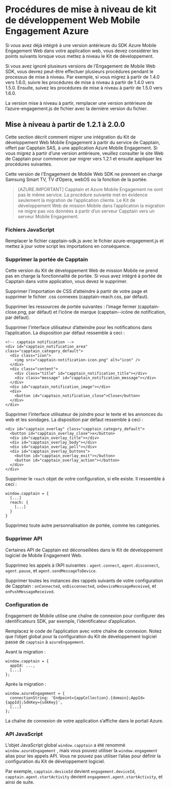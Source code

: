 <properties
    pageTitle="Les procédures de mise à niveau de kit de développement Web Mobile Engagement Azure | Microsoft Azure"
    description="Les dernières mises à jour et des procédures pour le Kit de développement Web pour Azure Mobile Engagement"
    services="mobile-engagement"
    documentationCenter="mobile"
    authors="piyushjo"
    manager="erikre"
    editor="" />

<tags
    ms.service="mobile-engagement"
    ms.workload="mobile"
    ms.tgt_pltfrm="web"
    ms.devlang="js"
    ms.topic="article"
    ms.date="06/07/2016"
    ms.author="piyushjo" />


# <a name="azure-mobile-engagement-web-sdk-upgrade-procedures"></a>Procédures de mise à niveau de kit de développement Web Mobile Engagement Azure

Si vous avez déjà intégré à une version antérieure du SDK Azure Mobile Engagement Web dans votre application web, vous devez considérer les points suivants lorsque vous mettez à niveau le Kit de développement.

Si vous avez ignoré plusieurs versions de l’Engagement de Mobile Web SDK, vous devrez peut-être effectuer plusieurs procédures pendant le processus de mise à niveau. Par exemple, si vous migrez à partir de 1.4.0 vers 1.6.0, suivre les procédures de mise à niveau à partir de 1.4.0 vers 1.5.0. Ensuite, suivez les procédures de mise à niveau à partir de 1.5.0 vers 1.6.0.

La version mise à niveau à partir, remplacer une version antérieure de l’azure-engagement.js de fichier avec la dernière version du fichier.

## <a name="upgrade-from-121-to-200"></a>Mise à niveau à partir de 1.2.1 à 2.0.0

Cette section décrit comment migrer une intégration du Kit de développement Web Mobile Engagement à partir du service de Capptain, offert par Capptain SAS, à une application Azure Mobile Engagement. Si vous migrez à partir d’une version antérieure, veuillez consulter le site Web de Capptain pour commencer par migrer vers 1.2.1 et ensuite appliquer les procédures suivantes.

Cette version de l’Engagement de Mobile Web SDK ne prennent en charge Samsung Smart TV, TV d’Opera, webOS ou la fonction de la portée.

>[AZURE.IMPORTANT] Capptain et Azure Mobile Engagement ne sont pas le même service. La procédure suivante met en évidence seulement la migration de l’application cliente. Le Kit de développement Web de mission Mobile dans l’application la migration ne migre pas vos données à partir d’un serveur Capptain vers un serveur Mobile Engagement.

### <a name="javascript-files"></a>Fichiers JavaScript

Remplacer le fichier capptain-sdk.js avec le fichier azure-engagement.js et mettez à jour votre script les importations en conséquence.

### <a name="remove-capptain-reach"></a>Supprimer la portée de Capptain

Cette version du Kit de développement Web de mission Mobile ne prend pas en charge la fonctionnalité de portée. Si vous avez intégré à portée de Capptain dans votre application, vous devez le supprimer.

Supprimer l’importation de CSS d’atteindre à partir de votre page et supprimer le fichier .css connexes (capptain-reach.css, par défaut).

Supprimer les ressources de portée suivantes : l’image fermer (capptain-close.png, par défaut) et l’icône de marque (capptain--icône de notification, par défaut).

Supprimer l’interface utilisateur d’atteindre pour les notifications dans l’application. La disposition par défaut ressemble à ceci :

    <!-- capptain notification -->
    <div id="capptain_notification_area" class="capptain_category_default">
      <div class="icon">
        <img src="capptain-notification-icon.png" alt="icon" />
      </div>
      <div class="content">
        <div class="title" id="capptain_notification_title"></div>
        <div class="message" id="capptain_notification_message"></div>
      </div>
      <div id="capptain_notification_image"></div>
      <div>
        <button id="capptain_notification_close">Close</button>
      </div>
    </div>

Supprimer l’interface utilisateur de joindre pour le texte et les annonces du web et les sondages. La disposition par défaut ressemble à ceci :

    <div id="capptain_overlay" class="capptain_category_default">
      <button id="capptain_overlay_close">x</button>
      <div id="capptain_overlay_title"></div>
      <div id="capptain_overlay_body"></div>
      <div id="capptain_overlay_poll"></div>
      <div id="capptain_overlay_buttons">
        <button id="capptain_overlay_exit"></button>
        <button id="capptain_overlay_action"></button>
      </div>
    </div>

Supprimer le `reach` objet de votre configuration, si elle existe. Il ressemble à ceci :

    window.capptain = {
      [...]
      reach: {
        [...]
      }
    }

Supprimez toute autre personnalisation de portée, comme les catégories.

### <a name="remove-deprecated-apis"></a>Supprimer API

Certaines API de Capptain est déconseillées dans le Kit de développement logiciel de Mobile Engagement Web.

Supprimez les appels à l’API suivantes : `agent.connect`, `agent.disconnect`, `agent.pause`, et `agent.sendMessageToDevice`.

Supprimer toutes les instances des rappels suivants de votre configuration de Capptain : `onConnected`, `onDisconnected`, `onDeviceMessageReceived`, et `onPushMessageReceived`.

### <a name="configuration"></a>Configuration de

Engagement de Mobile utilise une chaîne de connexion pour configurer des identificateurs SDK, par exemple, l’identificateur d’application.

Remplacez le code de l’application avec votre chaîne de connexion. Notez que l’objet global pour la configuration du Kit de développement logiciel passe de `capptain` à `azureEngagement`.

Avant la migration :

    window.capptain = {
      appId: ...,
      [...]
    };

Après la migration :

    window.azureEngagement = {
      connectionString: 'Endpoint={appCollection}.{domain};AppId={appId};SdkKey={sdkKey}',
      [...]
    };

La chaîne de connexion de votre application s’affiche dans le portail Azure.

### <a name="javascript-apis"></a>API JavaScript

L’objet JavaScript global `window.capptain` a été renommé `window.azureEngagement` , mais vous pouvez utiliser la `window.engagement` alias pour les appels API. Vous ne pouvez pas utiliser l’alias pour définir la configuration du Kit de développement logiciel.

Par exemple, `capptain.deviceId` devient `engagement.deviceId`, `capptain.agent.startActivity` devient `engagement.agent.startActivity`, et ainsi de suite.
